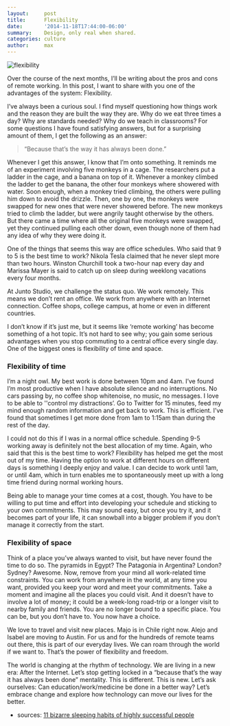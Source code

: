 ```yaml
---
layout:     post
title:      Flexibility
date:       '2014-11-18T17:44:00-06:00'
summary:    Design, only real when shared.
categories: culture
author:     max
---
```


![flexibility](http://38.media.tumblr.com/e4e2772d5d0dc2b60290eea3f72b0481/tumblr_inline_nf9b5flEkp1sa3u4l.png)

Over the course of the next months, I’ll be writing about the pros and cons of remote working. In this post, I want to share with you one of the advantages of the system: Flexibility.

I’ve always been a curious soul. I find myself questioning how things work and the reason they are built the way they are. Why do we eat three times a day? Why are standards needed? Why do we teach in classrooms? For some questions I have found satisfying answers, but for a surprising amount of them, I get the following as an answer:

>“Because that’s the way it has always been done.”

Whenever I get this answer, I know that I’m onto something. It reminds me of an experiment involving five monkeys in a cage. The researchers put a ladder in the cage, and a banana on top of it. Whenever a monkey climbed the ladder to get the banana, the other four monkeys where showered with water. Soon enough, when a monkey tried climbing, the others were pulling him down to avoid the drizzle. Then, one by one, the monkeys were swapped for new ones that were never showered before. The new monkeys tried to climb the ladder, but were angrily taught otherwise by the others. But there came a time where all the original five monkeys were swapped, yet they continued pulling each other down, even though none of them had any idea of why they were doing it.

One of the things that seems this way are office schedules. Who said that 9 to 5 is the best time to work? Nikola Tesla claimed that he never slept more than two hours. Winston Churchill took a two-hour nap every day and Marissa Mayer is said to catch up on sleep during weeklong vacations every four months.

At Junto Studio, we challenge the status quo. We work remotely. This means we don’t rent an office. We work from anywhere with an Internet connection. Coffee shops, college campus, at home or even in different countries.

I don’t know if it’s just me, but it seems like ‘remote working’ has become something of a hot topic. It’s not hard to see why; you gain some serious advantages when you stop commuting to a central office every single day. One of the biggest ones is flexibility of time and space.

### Flexibility of time

I’m a night owl. My best work is done between 10pm and 4am. I’ve found I’m most productive when I have absolute silence and no interruptions. No cars passing by, no coffee shop whitenoise, no music, no messages. I love to be able to ''control my distractions’. Go to Twitter for 15 minutes, feed my mind enough random information and get back to work. This is efficient. I’ve found that sometimes I get more done from 1am to 1:15am than during the rest of the day.

I could not do this if I was in a normal office schedule. Spending 9-5 working away is definitely not the best allocation of my time. Again, who said that this is the best time to work? Flexibility has helped me get the most out of my time. Having the option to work at different hours on different days is something I deeply enjoy and value. I can decide to work until 1am, or until 4am, which in turn enables me to spontaneously meet up with a long time friend during normal working hours.

Being able to manage your time comes at a cost, though. You have to be willing to put time and effort into developing your schedule and sticking to your own commitments. This may sound easy, but once you try it, and it becomes part of your life, it can snowball into a bigger problem if you don’t manage it correctly from the start.

### Flexibility of space

Think of a place you’ve always wanted to visit, but have never found the time to do so. The pyramids in Egypt? The Patagonia in Argentina? London? Sydney? Awesome. Now, remove from your mind all work-related time constraints. You can work from anywhere in the world, at any time you want, provided you keep your word and meet your commitments. Take a moment and imagine all the places you could visit. And it doesn’t have to involve a lot of money; it could be a week-long road-trip or a longer visit to nearby family and friends. You are no longer bound to a specific place. You can be, but you don’t have to. You now have a choice.

We love to travel and visit new places. Majo is in Chile right now. Alejo and Isabel are moving to Austin. For us and for the hundreds of remote teams out there, this is part of our everyday lives. We can roam through the world if we want to. That’s the power of flexibility and freedom.

The world is changing at the rhythm of technology. We are living in a new era: After the Internet. Let’s stop getting locked in a “because that’s the way it has always been done” mentality. This is different. This is new. Let’s ask ourselves: Can education/work/medicine be done in a better way? Let’s embrace change and explore how technology can move our lives for the better.

- sources: [11 bizarre sleeping habits of highly successful people](http://www.businessinsider.com/11-bizarre-sleeping-habits-of-highly-successful-people-2013-11)
